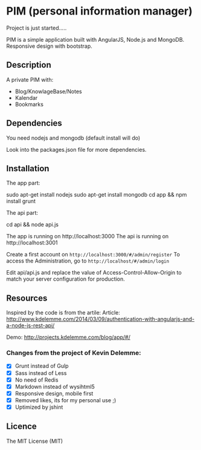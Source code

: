 # PIM (personal information manager)

Project is just started.....

PIM is a simple application built with AngularJS, Node.js and MongoDB.
Responsive design with bootstrap.

## Description

A private PIM with:
* Blog/KnowlageBase/Notes
* Kalendar
* Bookmarks

## Dependencies

You need nodejs and mongodb (default install will do)

Look into the packages.json file for more dependencies.

## Installation

The app part:

   sudo apt-get install nodejs
   sudo apt-get install mongodb
   cd app && npm install
   grunt 

The api part:

   cd api && node api.js

The app is running on http://localhost:3000
The api is running on http://localhost:3001

Create a first account on `http://localhost:3000/#/admin/register`
To access the Administration, go to `http://localhost/#/admin/login`

Edit api/api.js and replace the value of Access-Control-Allow-Origin to match your server configuration for production.

## Resources

Inspired by the code is from the artile:
Article: http://www.kdelemme.com/2014/03/09/authentication-with-angularjs-and-a-node-js-rest-api/

Demo: http://projects.kdelemme.com/blog/app/#/

### Changes from the project of Kevin Delemme:

- [x] Grunt instead of Gulp
- [x] Sass instead of Less
- [x] No need of Redis
- [x] Markdown instead of wysihtml5
- [x] Responsive design, mobile first
- [x] Removed likes, its for my personal use ;)
- [x] Uptimized by jshint

## Licence
The MIT License (MIT)

